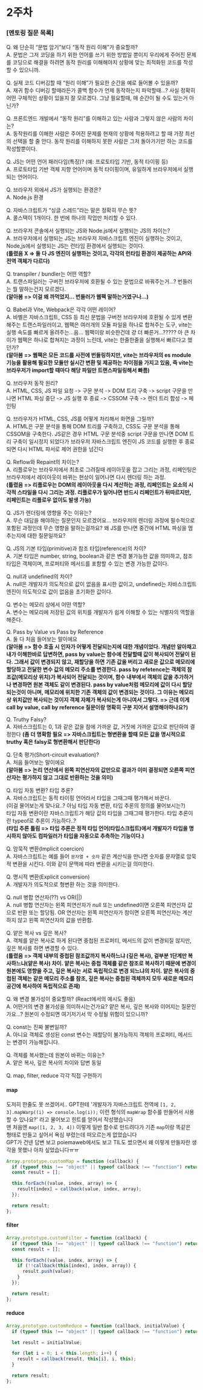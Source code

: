 # 2주차

### [멘토링 질문 목록]

Q. 왜 단순히 “문법 암기”보다 “동작 원리 이해”가 중요할까? <br />
A. 문법은 그저 코딩을 하기 위한 언어를 쓰기 위한 방법일 뿐이지 우리에게 주어진 문제를 코딩으로 해결을 하려면 동작 원리를 이해해야지 상황에 맞는 최적화된 코드를 작성할 수 있으니까.

Q. 실제 코드 디버깅할 때 “원리 이해”가 필요한 순간을 예로 들어볼 수 있을까? <br />
A. 재귀 함수 디버깅 할때라든가 콜백 함수가 언제 동작하는지 파악할때...? 사실 정확히 어떤 구체적인 상황이 있을지 잘 모르겠다. 그냥 필요할때, 매 순간이 될 수도 있는거 아닌가?

Q. 프론트엔드 개발에서 “동작 원리”를 이해하고 있는 사람과 그렇지 않은 사람의 차이는? <br />
A. 동작원리를 이해한 사람은 주어진 문제를 현재의 상황에 적용하려고 할 때 가장 최선의 선택을 할 줄 안다. 동작 원리를 이해하지 못한 사람은 그저 돌아가기만 하는 코드를 작성할뿐이다.

Q. JS는 어떤 언어 패러다임(특징)? (예: 프로토타입 기반, 동적 타이핑 등) <br />
A. 프로토타입 기반 객체 지향 언어이며 동적 타이핑이며, 유일하게 브라우저에서 실행되는 언어이다.

Q. 브라우저 외에서 JS가 실행되는 환경은? <br />
A. Node.js 환경

Q. 자바스크립트가 “싱글 스레드”라는 말은 정확히 무슨 뜻? <br />
A. 콜스택이 1개이다. 한 번에 하나의 작업만 처리할 수 있다.

Q. 브라우저 콘솔에서 실행되는 JS와 Node.js에서 실행되는 JS의 차이는? <br />
A. 브라우저에서 실행되는 JS는 브라우저 자바스크립트 엔진이 실행하는 것이고, Node,js에서 실행되는 JS는 런타임 환경에서 실행되는 것이다. <br />
**(틀렸음 X => 둘 다 JS 엔진이 실행하는 것이고, 각각의 런타임 환경이 제공하는 API와 전역 객체가 다르다)**

Q. transpiler / bundler는 어떤 역할? <br />
A. 트랜스파일러는 구버전 브라우저에 호환될 수 있는 문법으로 바꿔주는거...? 번들러는 뭘 말하는건지 모르겠다. <br />
**(알아봄 => 이걸 왜 까먹었지... 번들러가 웹팩 말하는거였구나...)**

Q. Babel과 Vite, Webpack은 각각 어떤 레이어? <br />
A. 바벨은 자바스크립트, CSS 등 최신 문법을 구버전 브라우저에 호환될 수 있게 변환해주는 트랜스파일러이고, 웹팩은 여러개의 모듈 파일을 하나로 합쳐주는 도구, vite는 실행 속도를 빠르게 올려주는...음... 웹팩이랑 비슷한건데 걍 더 빠른거...????? 아 큰 차이가 웹팩은 하나로 합쳐지는 과정이 느린데, vite는 한줄한줄을 실행해서 빠르다고 했던가? <br />
**(알아봄 => 웹팩은 모든 코드를 사전에 번들링하지만, vite는 브라우저의 es module 기능을 활용해 필요한 모듈만 실시간 변환 및 제공하는 차이점을 가지고 있음, 즉 vite는 브라우저가 import할 때마다 해당 파일만 트랜스파일링해서 빠름)**

Q. 브라우저 동작 원리? <br />
A. HTML, CSS, JS 파일 요청 -> 구문 분석 -> DOM 트리 구축 -> script 구문을 만나면 HTML 파싱 중단 -> JS 실행 후 종료 -> CSSOM 구축 -> 렌더 트리 합성 -> 페인팅

Q. 브라우저가 HTML, CSS, JS를 어떻게 처리해서 화면을 그릴까? <br />
A. HTML은 구문 분석을 통해 DOM 트리를 구축하고, CSS도 구문 분석을 통해 CSSOM을 구축한다. JS같은 경우 HTML 구문 분석중 script 구문을 만나면 DOM 트리 구축이 일시정지 되었다가 브라우저 자바스크립트 엔진이 JS 코드를 실행한 후 종료 되면 다시 HTML 파서로 제어 권한을 넘긴다

Q. Reflow와 Repaint의 차이는? <br />
A. 리플로우는 브라우저에서 최초로 그려질때 레이아웃을 잡고 그리는 과정, 리페인팅은 브라우저에서 레이아웃이 바뀌는 현상이 일어나면 다시 렌더링 하는 과정. <br />
**(틀렸음 => 리플로우는 DOM의 레이아웃을 다시 계산하는 과정, 리페인트는 요소의 시각적 스타일을 다시 그리는 과정. 리플로우가 일어나면 반드시 리페인트가 뒤따르지만, 리페인트는 리플로우 없이도 발생 가능)**

Q. JS가 렌더링에 영향을 주는 이유는? <br />
A. 무슨 대답을 해야하는 질문인지 모르겠어요... 브라우저의 렌더링 과정에 필수적으로 포함된 과정인데 무슨 영향을 말하는걸까요? 왜 JS를 만나면 중간에 HTML 파싱을 멈추는지에 대한 질문일까요?

Q. JS의 기본 타입(primitive)과 참조 타입(reference)의 차이? <br />
A. 기본 타입은 number, string, boolean과 같은 변경 불가능한 값을 의미하고, 참조 타입은 객체이며, 프로퍼티와 메서드를 포함할 수 있는 변경 가능한 값이다.

Q. null과 undefined의 차이? <br />
A. null은 개발자가 의도적으로 값이 없음을 표시한 값이고, undefined는 자바스크립트 엔진이 의도적으로 값이 없음을 초기화한 값이다.

Q. 변수는 메모리 상에서 어떤 역할? <br />
A. 변수는 메모리에 저장된 값의 위치를 개발자가 쉽게 이해할 수 있는 식별자의 역할을 해준다.

Q. Pass by Value vs Pass by Reference <br />
A. 둘 다 처음 들어보는 말이에요 <br />
**(알아봄 => 함수 호출 시 인자가 어떻게 전달되는지에 대한 개념이었다. 개념만 알아채고 내가 이해한바로 답변하면, pass by value는 함수에 전달할때 값이 복사되어 전달이 된다. 그래서 값이 변경되지 않고, 재할당을 하면 기존 값을 버리고 새로운 값으로 메모리에 할당하고 전달한 변수 값의 메모리 주소를 변경한다. pass by refetence는 객체의 참조값(메모리상 위치)가 복사되어 전달되는 것이며, 함수 내부에서 객체의 값을 추가하거나 변경하면 원본 객체도 같이 변경된다. pass by value처럼 메모리에 값이 다시 할당되는것이 아니며, 메모리에 위치한 기존 객체의 값이 변경되는 것이다. 그 이유는 메모리상 위치값만 복사되는 것이지 객체 자체가 복사되는게 아니여서 그렇다. => 근데 이게 call by value, call by reference 질문이랑 명확히 구분 지어서 설명해야하나요?)**

Q. Truthy Falsy? <br />
A. 자바스크립트는 0, 1과 같은 값을 참에 가까운 값, 거짓에 가까운 값으로 판단하여 결정한다
**(좀 더 명확함 필요 => 자바스크립트는 형변환을 할때 모든 값을 명시적으로 truthy 혹은 falsy로 형변환해서 판단한다)**

Q. 단축 평가(Short-circuit evaluation)? <br />
A. 처음 들어보는 말이에요 <br />
**(알아봄 => 논리 연산에서 왼쪽 피연산자의 값만으로 결과가 이미 결정되면 오른쪽 피연산자는 평가하지 않고 그대로 반환하는 것을 의미)**

Q. 타입 자동 변환? 타입 추론? <br />
A. 자바스크립트는 동적 타이핑 언어라서 타입을 그때그때 평가해서 바꾼다. <br />
(이걸 물어보는게 맞나요..? 아님 타입 자동 변환, 타입 추론의 정의를 물어보시는?) <br />
타입 자동 변환이란 자바스크립트가 해당 값의 타입을 그때그때 평가한다. 타입 추론이란 typeof로 추론이 가능하다..? <br />
**(타입 추론 틀림 => 타입 추론은 정적 타입 언어(타입스크립트)에서 개발자가 타입을 명시하지 않아도 컴파일러가 타입을 자동으로 추측하는 기능이다.)**

Q. 암묵적 변환(Implicit coercion) <br />
A. 자바스크립트는 예를 들어 `문자열 + 숫자` 같은 계산식을 만나면 숫자를 문자열로 암묵적 변환을 시킨다. 이와 같이 문맥에 따라 변환을 시키는걸 의미한다.

Q. 명시적 변환(Explicit conversion) <br />
A. 개발자가 의도적으로 형변환 하는 것을 의미한다.

Q. null 병합 연산자(??) vs OR(||) <br />
A. null 병합 연산자는 왼쪽 피연산자가 null 또는 undefined이면 오른쪽 피연산자 값으로 반환 또는 할당됨. OR 연산자는 왼쪽 피연산자가 참이면 오른쪽 피연산자는 계산하지 않고 왼쪽 피연산자의 값을 반환함.

Q. 얕은 복사 vs 깊은 복사? <br />
A. 객체를 얕은 복사로 하게 된다면 중첩된 프로퍼티, 메서드의 값이 변경되질 않지만, 깊은 복사를 하면 변경할 수 있다. <br />
**(틀렸음 => 객체 내부의 중첩된 참조값까지 복사하느냐 (깊은 복사), 겉부분 1단계만 복사하느냐(얕은 복사) 차이. 얕은 복사는 중첩 객체를 같은 참조로 복사하기 때문에 변경이 원본에도 영향을 주고, 깊은 복사는 서로 독립적으로 변경 되느냐의 차이. 얕은 복사의 중첩된 객체는 같은 메모리 주소를 참조, 깊은 복사는 중첩된 객체까지 모두 새로운 메모리 공간에 복사하여 독립적으로 존재)**

Q. 왜 변경 불가성이 중요할까? (React에서의 예시도 좋음) <br />
A. 어떤거의 변경 불가성을 의미하시는건가요? 얕은 복사, 깊은 복사와 이어지는 질문인가요...? 원본이 수정되면 여기저기서 막 수정될 위험이 있으니까?

Q. const는 진짜 불변일까? <br />
A. 아니요 객체로 생성된 const 변수는 재할당이 불가능하지 객체의 프로퍼티, 메서드는 변경이 가능해집니다.

Q. 객체를 복사했는데 원본이 바뀌는 이유는? <br />
A. 얕은 복사, 깊은 복사의 차이와 답변 동일

Q. map, filter, reduce 각각 직접 구현하기

#### map

도저히 한줄도 못 쓰겠어서.. GPT한테 '개발자가 자바스크립트 전역에 `[1, 2, 3].mapWarp((i) => console.log(i));` 이런 형식의 `mapWrap` 함수를 만들어서 사용할 수 있나요?' 라고 물어보고 힌트를 얻어서 작성했습니다 <br />
맨 처음엔 `map([1, 2, 3, 4])` 이렇게 일반 함수로 만드려다가 기존 `map`이랑 똑같은 형태로 만들고 싶어서 욕심 부렸는데 떠오르는게 없었습니다 <br />
GPT가 건넨 답변 보고 poiemaweb에서도 보고 TIL도 썼으면서 왜 이렇게 만들자란 생각을 못했나 아차 싶었습니다ㅠㅠ

```javascript
Array.prototype.customMap = function (callback) {
  if (typeof this !== "object" || typeof callback !== "function") return;
  const result = [];

  this.forEach((value, index, array) => {
    result[index] = callback(value, index, array);
  });

  return result;
};
```

#### filter

```javascript
Array.prototype.customFilter = function (callback) {
  if (typeof this !== "object" || typeof callback !== "function") return;
  const result = [];

  this.forEach((value, index, array) => {
    if (!!callback(this[index], index, array)) {
      result.push(value);
    }
  });

  return result;
};
```

#### reduce

```javascript
Array.prototype.customReduce = function (callback, initialValue) {
  if (typeof this !== "object" || typeof callback !== "function") return;

  let result = initialValue;

  for (let i = 0; i < this.length; i++) {
    result = callback(result, this[i], i, this);
  }

  return result;
};
```
